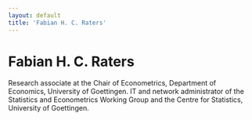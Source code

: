 ```yaml
---
layout: default
title: 'Fabian H. C. Raters'
---
```


# Fabian H. C. Raters

Research associate at the Chair of Econometrics, Department of Economics, University of Goettingen.
IT and network administrator of the Statistics and Econometrics Working Group and the Centre for Statistics, University of Goettingen.